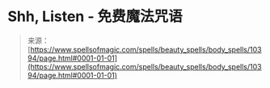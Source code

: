 <!--yml

category: 未分类

date: 2024-06-12 18:47:00

-->

# Shh, Listen - 免费魔法咒语

> 来源：[https://www.spellsofmagic.com/spells/beauty_spells/body_spells/10394/page.html#0001-01-01](https://www.spellsofmagic.com/spells/beauty_spells/body_spells/10394/page.html#0001-01-01)
